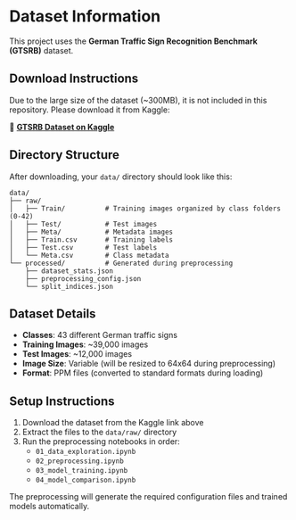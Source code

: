 # Dataset Information

This project uses the **German Traffic Sign Recognition Benchmark (GTSRB)** dataset.

## Download Instructions

Due to the large size of the dataset (~300MB), it is not included in this repository. Please download it from Kaggle:

🔗 **[GTSRB Dataset on Kaggle](https://www.kaggle.com/datasets/meowmeowmeowmeowmeow/gtsrb-german-traffic-sign)**

## Directory Structure

After downloading, your `data/` directory should look like this:

```
data/
├── raw/
│   ├── Train/          # Training images organized by class folders (0-42)
│   ├── Test/           # Test images
│   ├── Meta/           # Metadata images
│   ├── Train.csv       # Training labels
│   ├── Test.csv        # Test labels
│   └── Meta.csv        # Class metadata
└── processed/          # Generated during preprocessing
    ├── dataset_stats.json
    ├── preprocessing_config.json
    └── split_indices.json
```

## Dataset Details

- **Classes**: 43 different German traffic signs
- **Training Images**: ~39,000 images
- **Test Images**: ~12,000 images
- **Image Size**: Variable (will be resized to 64x64 during preprocessing)
- **Format**: PPM files (converted to standard formats during loading)

## Setup Instructions

1. Download the dataset from the Kaggle link above
2. Extract the files to the `data/raw/` directory
3. Run the preprocessing notebooks in order:
   - `01_data_exploration.ipynb`
   - `02_preprocessing.ipynb`
   - `03_model_training.ipynb`
   - `04_model_comparison.ipynb`

The preprocessing will generate the required configuration files and trained models automatically.